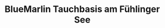 ---
title: "BlueMarlin Tauchbasis am Fühlinger See"
url: /koeln/bluemarlin-tauchbasis-am-fuehlinger-see/
shop: Tauchen
---